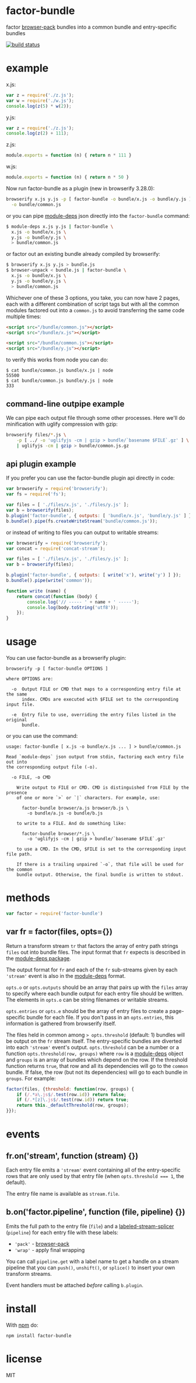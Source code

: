 # factor-bundle

factor [browser-pack](https://npmjs.org/package/browser-pack) bundles into a
common bundle and entry-specific bundles

[![build status](https://secure.travis-ci.org/substack/factor-bundle.png)](http://travis-ci.org/substack/factor-bundle)

# example

x.js:

``` js
var z = require('./z.js');
var w = require('./w.js');
console.log(z(5) * w(2));
```

y.js:

``` js
var z = require('./z.js');
console.log(z(2) + 111);
```

z.js:

``` js
module.exports = function (n) { return n * 111 }
```

w.js:

``` js
module.exports = function (n) { return n * 50 }
```

Now run factor-bundle as a plugin (new in browserify 3.28.0):

``` sh
browserify x.js y.js -p [ factor-bundle -o bundle/x.js -o bundle/y.js ] \
  -o bundle/common.js
```

or you can pipe [module-deps](https://npmjs.org/package/module-deps) json
directly into the `factor-bundle` command:

``` sh
$ module-deps x.js y.js | factor-bundle \
  x.js -o bundle/x.js \
  y.js -o bundle/y.js \
  > bundle/common.js
```

or factor out an existing bundle already compiled by browserify:

``` sh
$ browserify x.js y.js > bundle.js
$ browser-unpack < bundle.js | factor-bundle \
  x.js -o bundle/x.js \
  y.js -o bundle/y.js \
  > bundle/common.js
```

Whichever one of these 3 options, you take, you can now have 2 pages, each with
a different combination of script tags but with all the common modules factored
out into a `common.js` to avoid transferring the same code multiple times:

``` html
<script src="/bundle/common.js"></script>
<script src="/bundle/x.js"></script>
```

``` html
<script src="/bundle/common.js"></script>
<script src="/bundle/y.js"></script>
```

to verify this works from node you can do:

```
$ cat bundle/common.js bundle/x.js | node
55500
$ cat bundle/common.js bundle/y.js | node
333
```

## command-line outpipe example

We can pipe each output file through some other processes. Here we'll do
minification with uglify compression with gzip:

``` sh
browserify files/*.js \
    -p [ ../ -o 'uglifyjs -cm | gzip > bundle/`basename $FILE`.gz' ] \
    | uglifyjs -cm | gzip > bundle/common.js.gz
```

## api plugin example

If you prefer you can use the factor-bundle plugin api directly in code:

``` js
var browserify = require('browserify');
var fs = require('fs');

var files = [ './files/x.js', './files/y.js' ];
var b = browserify(files);
b.plugin('factor-bundle', { outputs: [ 'bundle/x.js', 'bundle/y.js' ] });
b.bundle().pipe(fs.createWriteStream('bundle/common.js'));
```

or instead of writing to files you can output to writable streams:

``` js
var browserify = require('browserify');
var concat = require('concat-stream');

var files = [ './files/x.js', './files/y.js' ];
var b = browserify(files);

b.plugin('factor-bundle', { outputs: [ write('x'), write('y') ] });
b.bundle().pipe(write('common'));

function write (name) {
    return concat(function (body) {
        console.log('// ----- ' + name + ' -----');
        console.log(body.toString('utf8'));
    });
}
```

# usage

You can use factor-bundle as a browserify plugin:

```
browserify -p [ factor-bundle OPTIONS ]

where OPTIONS are:

  -o  Output FILE or CMD that maps to a corresponding entry file at the same
      index. CMDs are executed with $FILE set to the corresponding input file.
 
  -e  Entry file to use, overriding the entry files listed in the original
      bundle.

```

or you can use the command:

```
usage: factor-bundle [ x.js -o bundle/x.js ... ] > bundle/common.js

Read `module-deps` json output from stdin, factoring each entry file out into
the corresponding output file (-o).

  -o FILE, -o CMD

    Write output to FILE or CMD. CMD is distinguished from FILE by the presence
    of one or more `>` or `|` characters. For example, use:
    
      factor-bundle browser/a.js browser/b.js \
        -o bundle/a.js -o bundle/b.js
    
    to write to a FILE. And do something like:

      factor-bundle browser/*.js \
        -o 'uglifyjs -cm | gzip > bundle/`basename $FILE`.gz'

    to use a CMD. In the CMD, $FILE is set to the corresponding input file path.

    If there is a trailing unpaired `-o`, that file will be used for the common
    bundle output. Otherwise, the final bundle is written to stdout.

```

# methods

``` js
var factor = require('factor-bundle')
```

## var fr = factor(files, opts={})

Return a transform stream `tr` that factors the array of entry path strings
`files` out into bundle files. The input format that `fr` expects is described
in the [module-deps package](https://npmjs.org/package/module-deps).

The output format for `fr` and each of the `fr` sub-streams given by each
`'stream'` event is also in the
[module-deps](https://npmjs.org/package/module-deps) format.

`opts.o` or `opts.outputs` should be an array that pairs up with the `files` array to specify
where each bundle output for each entry file should be written. The elements in
`opts.o` can be string filenames or writable streams.

`opts.entries` or `opts.e` should be the array of entry files to create
a page-specific bundle for each file. If you don't pass in an `opts.entries`,
this information is gathered from browserify itself.

The files held in common among `> opts.threshold` (default: 1) bundles will be
output on the `fr` stream itself. The entry-specific bundles are diverted into
each `'stream'` event's output. `opts.threshold` can be a number or a function
`opts.threshold(row, groups)` where `row` is a 
[module-deps](https://github.com/substack/module-deps) object and `groups` is 
an array of bundles which depend on the row. If the threshold function returns 
`true`, that row and all its dependencies will go to the `common` bundle. If 
false, the row (but not its dependencies) will go to each bundle in `groups`.
For example:

``` js
factor(files, {threshold: function(row, groups) {
    if (/.*a\.js$/.test(row.id)) return false;
    if (/.*[z]\.js$/.test(row.id)) return true;
    return this._defaultThreshold(row, groups);
}});
```

# events

## fr.on('stream', function (stream) {})

Each entry file emits a `'stream'` event containing all of the entry-specific
rows that are only used by that entry file (when `opts.threshold === 1`, the
default).

The entry file name is available as `stream.file`.

## b.on('factor.pipeline', function (file, pipeline) {})

Emits the full path to the entry file (`file`) and a [labeled-stream-splicer](https://npmjs.org/package/labeled-stream-splicer) (`pipeline`) for each entry file with these labels:

* `'pack'` - [browser-pack](https://npmjs.org/package/browser-pack)
* `'wrap'` - apply final wrapping

You can call `pipeline.get` with a label name to get a handle on a stream pipeline that you can `push()`, `unshift()`, or `splice()` to insert your own transform streams.

Event handlers must be attached *before* calling `b.plugin`.

# install

With [npm](https://npmjs.org) do:

```
npm install factor-bundle
```

# license

MIT
